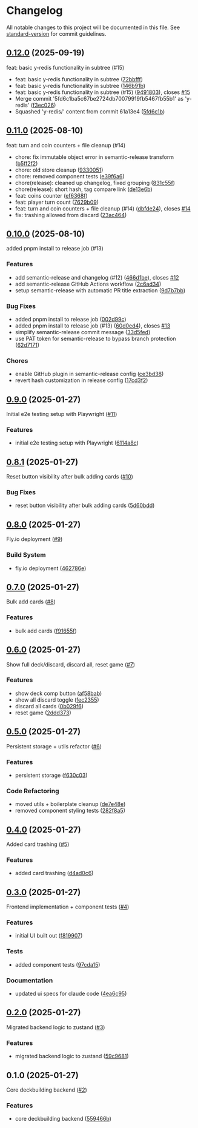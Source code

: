 # Changelog

All notable changes to this project will be documented in this file. See [standard-version](https://github.com/conventional-changelog/standard-version) for commit guidelines.

## [0.12.0]() (2025-09-19)

feat: basic y-redis functionality in subtree (#15)


* feat: basic y-redis functionality in subtree ([72bbfff](https://github.com/ryanbbrown/web-deckbuilding/commit/72bbfff))
* feat: basic y-redis functionality in subtree ([146b91b](https://github.com/ryanbbrown/web-deckbuilding/commit/146b91b))
* feat: basic y-redis functionality in subtree (#15) ([9491803](https://github.com/ryanbbrown/web-deckbuilding/commit/9491803)), closes [#15](https://github.com/ryanbbrown/web-deckbuilding/issues/15)
* Merge commit '5fd6c1ba5c67be2724db70079919fb5467fb55b1' as 'y-redis' ([f3ec026](https://github.com/ryanbbrown/web-deckbuilding/commit/f3ec026))
* Squashed 'y-redis/' content from commit 61a13e4 ([5fd6c1b](https://github.com/ryanbbrown/web-deckbuilding/commit/5fd6c1b))

## [0.11.0]() (2025-08-10)

feat: turn and coin counters + file cleanup (#14)


* chore: fix immutable object error in semantic-release transform ([b5ff2f2](https://github.com/ryanbbrown/web-deckbuilding/commit/b5ff2f2))
* chore: old store cleanup ([9330051](https://github.com/ryanbbrown/web-deckbuilding/commit/9330051))
* chore: removed component tests ([e39f6a6](https://github.com/ryanbbrown/web-deckbuilding/commit/e39f6a6))
* chore(release): cleaned up changelog, fixed grouping ([831c55f](https://github.com/ryanbbrown/web-deckbuilding/commit/831c55f))
* chore(release): short hash, tag compare link ([de13e6b](https://github.com/ryanbbrown/web-deckbuilding/commit/de13e6b))
* feat: coins counter ([ef6368f](https://github.com/ryanbbrown/web-deckbuilding/commit/ef6368f))
* feat: player turn count ([7629b09](https://github.com/ryanbbrown/web-deckbuilding/commit/7629b09))
* feat: turn and coin counters + file cleanup (#14) ([dbfde24](https://github.com/ryanbbrown/web-deckbuilding/commit/dbfde24)), closes [#14](https://github.com/ryanbbrown/web-deckbuilding/issues/14)
* fix: trashing allowed from discard ([23ac464](https://github.com/ryanbbrown/web-deckbuilding/commit/23ac464))

## [0.10.0](https://github.com/ryanbbrown/web-deckbuilding/compare/v0.9.0...v0.10.0) (2025-08-10)

added pnpm install to release job (#13)

### Features

* add semantic-release and changelog (#12) ([466d1be](https://github.com/ryanbbrown/web-deckbuilding/commit/466d1be)), closes [#12](https://github.com/ryanbbrown/web-deckbuilding/issues/12)
* add semantic-release GitHub Actions workflow ([2c6ad34](https://github.com/ryanbbrown/web-deckbuilding/commit/2c6ad34))
* setup semantic-release with automatic PR title extraction ([9d7b7bb](https://github.com/ryanbbrown/web-deckbuilding/commit/9d7b7bb))

### Bug Fixes

* added pnpm install to release job ([002d99c](https://github.com/ryanbbrown/web-deckbuilding/commit/002d99c))
* added pnpm install to release job (#13) ([60d0ed4](https://github.com/ryanbbrown/web-deckbuilding/commit/60d0ed4)), closes [#13](https://github.com/ryanbbrown/web-deckbuilding/issues/13)
* simplify semantic-release commit message ([33d5fed](https://github.com/ryanbbrown/web-deckbuilding/commit/33d5fed))
* use PAT token for semantic-release to bypass branch protection ([62d7171](https://github.com/ryanbbrown/web-deckbuilding/commit/62d7171))

### Chores

* enable GitHub plugin in semantic-release config ([ce3bd38](https://github.com/ryanbbrown/web-deckbuilding/commit/ce3bd38))
* revert hash customization in release config ([17cd3f2](https://github.com/ryanbbrown/web-deckbuilding/commit/17cd3f2))

## [0.9.0](https://github.com/ryanbbrown/web-deckbuilding/compare/v0.8.1...v0.9.0) (2025-01-27)

Initial e2e testing setup with Playwright ([#11](https://github.com/ryanbbrown/web-deckbuilding/pull/11))

### Features

* initial e2e testing setup with Playwright ([6114a8c](https://github.com/ryanbbrown/web-deckbuilding/commit/6114a8c))

## [0.8.1](https://github.com/ryanbbrown/web-deckbuilding/compare/v0.8.0...v0.8.1) (2025-01-27)

Reset button visibility after bulk adding cards ([#10](https://github.com/ryanbbrown/web-deckbuilding/pull/10))

### Bug Fixes

* reset button visibility after bulk adding cards ([5d60bdd](https://github.com/ryanbbrown/web-deckbuilding/commit/5d60bdd))

## [0.8.0](https://github.com/ryanbbrown/web-deckbuilding/compare/v0.7.0...v0.8.0) (2025-01-27)

Fly.io deployment ([#9](https://github.com/ryanbbrown/web-deckbuilding/pull/9))

### Build System

* fly.io deployment ([462786e](https://github.com/ryanbbrown/web-deckbuilding/commit/462786e))

## [0.7.0](https://github.com/ryanbbrown/web-deckbuilding/compare/v0.6.0...v0.7.0) (2025-01-27)

Bulk add cards ([#8](https://github.com/ryanbbrown/web-deckbuilding/pull/8))

### Features

* bulk add cards ([f91655f](https://github.com/ryanbbrown/web-deckbuilding/commit/f91655f))

## [0.6.0](https://github.com/ryanbbrown/web-deckbuilding/compare/v0.5.0...v0.6.0) (2025-01-27)

Show full deck/discard, discard all, reset game ([#7](https://github.com/ryanbbrown/web-deckbuilding/pull/7))

### Features

* show deck comp button ([af58bab](https://github.com/ryanbbrown/web-deckbuilding/commit/af58bab))
* show all discard toggle ([fec2355](https://github.com/ryanbbrown/web-deckbuilding/commit/fec2355))
* discard all cards ([0b029f6](https://github.com/ryanbbrown/web-deckbuilding/commit/0b029f6))
* reset game ([2ddd373](https://github.com/ryanbbrown/web-deckbuilding/commit/2ddd373))

## [0.5.0](https://github.com/ryanbbrown/web-deckbuilding/compare/v0.4.0...v0.5.0) (2025-01-27)

Persistent storage + utils refactor ([#6](https://github.com/ryanbbrown/web-deckbuilding/pull/6))

### Features

* persistent storage ([f630c03](https://github.com/ryanbbrown/web-deckbuilding/commit/f630c03))

### Code Refactoring

* moved utils + boilerplate cleanup ([de7e48e](https://github.com/ryanbbrown/web-deckbuilding/commit/de7e48e))
* removed component styling tests ([282f8a5](https://github.com/ryanbbrown/web-deckbuilding/commit/282f8a5))

## [0.4.0](https://github.com/ryanbbrown/web-deckbuilding/compare/v0.3.0...v0.4.0) (2025-01-27)

Added card trashing ([#5](https://github.com/ryanbbrown/web-deckbuilding/pull/5))

### Features

* added card trashing ([d4ad0c6](https://github.com/ryanbbrown/web-deckbuilding/commit/d4ad0c6))

## [0.3.0](https://github.com/ryanbbrown/web-deckbuilding/compare/v0.2.0...v0.3.0) (2025-01-27)

Frontend implementation + component tests ([#4](https://github.com/ryanbbrown/web-deckbuilding/pull/4))

### Features

* initial UI built out ([f819907](https://github.com/ryanbbrown/web-deckbuilding/commit/f819907))

### Tests

* added component tests ([97cda15](https://github.com/ryanbbrown/web-deckbuilding/commit/97cda15))

### Documentation

* updated ui specs for claude code ([4ea6c95](https://github.com/ryanbbrown/web-deckbuilding/commit/4ea6c95))

## [0.2.0](https://github.com/ryanbbrown/web-deckbuilding/compare/v0.1.0...v0.2.0) (2025-01-27)

Migrated backend logic to zustand ([#3](https://github.com/ryanbbrown/web-deckbuilding/pull/3))

### Features

* migrated backend logic to zustand ([59c9681](https://github.com/ryanbbrown/web-deckbuilding/commit/59c9681))

## 0.1.0 (2025-01-27)

Core deckbuilding backend ([#2](https://github.com/ryanbbrown/web-deckbuilding/pull/2))

### Features

* core deckbuilding backend ([559466b](https://github.com/ryanbbrown/web-deckbuilding/commit/559466b))
